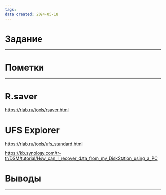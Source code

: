 ```yaml
---
tags: 
data created: 2024-05-18
---
```

# Задание
----


# Пометки 
---
# R.saver
https://rlab.ru/tools/rsaver.html


# UFS Explorer
https://rlab.ru/tools/ufs_standard.html



https://kb.synology.com/tr-tr/DSM/tutorial/How_can_I_recover_data_from_my_DiskStation_using_a_PC
# Выводы
---

